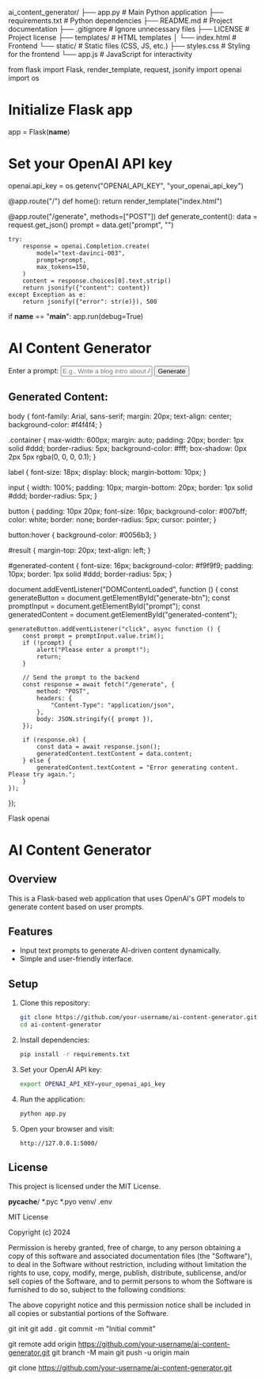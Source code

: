 ai_content_generator/
├── app.py               # Main Python application
├── requirements.txt     # Python dependencies
├── README.md            # Project documentation
├── .gitignore           # Ignore unnecessary files
├── LICENSE              # Project license
├── templates/           # HTML templates
│   └── index.html       # Frontend
└── static/              # Static files (CSS, JS, etc.)
    ├── styles.css       # Styling for the frontend
    └── app.js           # JavaScript for interactivity

from flask import Flask, render_template, request, jsonify
import openai
import os

# Initialize Flask app
app = Flask(__name__)

# Set your OpenAI API key
openai.api_key = os.getenv("OPENAI_API_KEY", "your_openai_api_key")

@app.route("/")
def home():
    return render_template("index.html")

@app.route("/generate", methods=["POST"])
def generate_content():
    data = request.get_json()
    prompt = data.get("prompt", "")

    try:
        response = openai.Completion.create(
            model="text-davinci-003",
            prompt=prompt,
            max_tokens=150,
        )
        content = response.choices[0].text.strip()
        return jsonify({"content": content})
    except Exception as e:
        return jsonify({"error": str(e)}), 500

if __name__ == "__main__":
    app.run(debug=True)

<!DOCTYPE html>
<html lang="en">
<head>
    <meta charset="UTF-8">
    <meta name="viewport" content="width=device-width, initial-scale=1.0">
    <title>AI Content Generator</title>
    <link rel="stylesheet" href="/static/styles.css">
</head>
<body>
    <div class="container">
        <h1>AI Content Generator</h1>
        <form id="content-form">
            <label for="prompt">Enter a prompt:</label>
            <input type="text" id="prompt" name="prompt" placeholder="E.g., Write a blog intro about AI" required>
            <button type="button" id="generate-btn">Generate</button>
        </form>
        <div id="result">
            <h2>Generated Content:</h2>
            <p id="generated-content"></p>
        </div>
    </div>
    <script src="/static/app.js"></script>
</body>
</html>

body {
    font-family: Arial, sans-serif;
    margin: 20px;
    text-align: center;
    background-color: #f4f4f4;
}

.container {
    max-width: 600px;
    margin: auto;
    padding: 20px;
    border: 1px solid #ddd;
    border-radius: 5px;
    background-color: #fff;
    box-shadow: 0px 2px 5px rgba(0, 0, 0, 0.1);
}

label {
    font-size: 18px;
    display: block;
    margin-bottom: 10px;
}

input {
    width: 100%;
    padding: 10px;
    margin-bottom: 20px;
    border: 1px solid #ddd;
    border-radius: 5px;
}

button {
    padding: 10px 20px;
    font-size: 16px;
    background-color: #007bff;
    color: white;
    border: none;
    border-radius: 5px;
    cursor: pointer;
}

button:hover {
    background-color: #0056b3;
}

#result {
    margin-top: 20px;
    text-align: left;
}

#generated-content {
    font-size: 16px;
    background-color: #f9f9f9;
    padding: 10px;
    border: 1px solid #ddd;
    border-radius: 5px;
}

document.addEventListener("DOMContentLoaded", function () {
    const generateButton = document.getElementById("generate-btn");
    const promptInput = document.getElementById("prompt");
    const generatedContent = document.getElementById("generated-content");

    generateButton.addEventListener("click", async function () {
        const prompt = promptInput.value.trim();
        if (!prompt) {
            alert("Please enter a prompt!");
            return;
        }

        // Send the prompt to the backend
        const response = await fetch("/generate", {
            method: "POST",
            headers: {
                "Content-Type": "application/json",
            },
            body: JSON.stringify({ prompt }),
        });

        if (response.ok) {
            const data = await response.json();
            generatedContent.textContent = data.content;
        } else {
            generatedContent.textContent = "Error generating content. Please try again.";
        }
    });
});

Flask
openai

# AI Content Generator

## Overview
This is a Flask-based web application that uses OpenAI's GPT models to generate content based on user prompts.

## Features
- Input text prompts to generate AI-driven content dynamically.
- Simple and user-friendly interface.

## Setup

1. Clone this repository:
    ```bash
    git clone https://github.com/your-username/ai-content-generator.git
    cd ai-content-generator
    ```

2. Install dependencies:
    ```bash
    pip install -r requirements.txt
    ```

3. Set your OpenAI API key:
    ```bash
    export OPENAI_API_KEY=your_openai_api_key
    ```

4. Run the application:
    ```bash
    python app.py
    ```

5. Open your browser and visit:
    ```
    http://127.0.0.1:5000/
    ```

## License
This project is licensed under the MIT License.

__pycache__/
*.pyc
*.pyo
venv/
.env

MIT License

Copyright (c) 2024

Permission is hereby granted, free of charge, to any person obtaining a copy
of this software and associated documentation files (the "Software"), to deal
in the Software without restriction, including without limitation the rights
to use, copy, modify, merge, publish, distribute, sublicense, and/or sell
copies of the Software, and to permit persons to whom the Software is
furnished to do so, subject to the following conditions:

The above copyright notice and this permission notice shall be included in all
copies or substantial portions of the Software.

git init
git add .
git commit -m "Initial commit"

git remote add origin https://github.com/your-username/ai-content-generator.git
git branch -M main
git push -u origin main

git clone https://github.com/your-username/ai-content-generator.git

